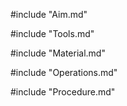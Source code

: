 #include "Aim.md"

#include "Tools.md"

#include "Material.md"

#include "Operations.md"

#include "Procedure.md"


